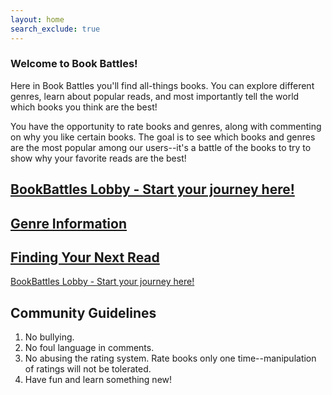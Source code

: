 ```yaml
---
layout: home
search_exclude: true
---
```


### Welcome to Book Battles!

Here in Book Battles you'll find all-things books. You can explore different genres, learn about popular reads, and most importantly tell the world which books you think are the best!

You have the opportunity to rate books and genres, along with commenting on why you like certain books. The goal is to see which books and genres are the most popular among our users--it's a battle of the books to try to show why your favorite reads are the best!

## [BookBattles Lobby - Start your journey here!](_posts/Home_Page/2023-10-23-Home_Page.md)

## [Genre Information](_posts/2023-10-16-Book_Genres_IPYNB_2_.md)

## [Finding Your Next Read](_posts/2023-10-26-Finding_Popular_Books_IPYNB_2_.md) 

<html>
<head>
    <link rel="stylesheet" type="text/css" href="_sass/minima/button-style.css"> <!-- Link to your external CSS file -->
</head>
<body>
    <a class="fancy-link" href="_posts/Home_Page/2023-10-23-Home_Page.md">BookBattles Lobby - Start your journey here!</a>
</body>
</html>


## Community Guidelines

1. No bullying.
2. No foul language in comments.
3. No abusing the rating system. Rate books only one time--manipulation of ratings will not be tolerated. 
4. Have fun and learn something new!